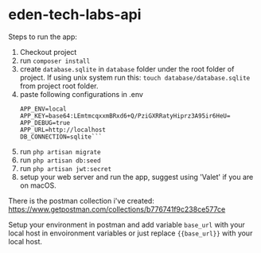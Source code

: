 # eden-tech-labs-api

Steps to run the app:

1. Checkout project
2. run `composer install`
3. create `database.sqlite` in `database` folder under the root folder of project. 
  If using unix system run this: `touch database/database.sqlite` from project root folder.
4. paste following configurations in .env
      ```APP_NAME=eden-tech-labs-api
      APP_ENV=local
      APP_KEY=base64:LEmtmcqxxmBRxd6+Q/PziGXRRatyHiprz3A95ir6HeU=
      APP_DEBUG=true
      APP_URL=http://localhost
      DB_CONNECTION=sqlite```
5. run `php artisan migrate`
6. run `php artisan db:seed`
7. run `php artisan jwt:secret`
8. setup your web server and run the app, suggest using 'Valet' if you are on macOS.

There is the postman collection i've created:
https://www.getpostman.com/collections/b776741f9c238ce577ce

Setup your environment in postman and add variable `base_url` with your local host in envoironment variables or just replace `{{base_url}}` with your local host.
